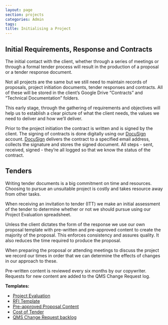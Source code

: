 ```yaml
---
layout: page
section: projects
categories: Admin
tags:
title: Initialising a Project
---
```


## Initial Requirements, Response and Contracts

The initial contact with the client, whether through a series of meetings or through a formal tender process will result in the production of a proposal or a tender response document.

Not all projects are the same but we still need to maintain records of proposals, project initiation documents, tender responses and contracts. All of these will be stored in the client’s Google Drive “Contracts” and “Technical Documentation” folders.

This early stage, through the gathering of requirements and objectives will help us to establish a clear picture of what the client needs, the values we need to deliver and how we’ll deliver.

Prior to the project initiation the contract is written and is signed by the client. The signing of contracts is done digitally using our [DocuSign](https://www.docusign.net/member/MemberLogin.aspx) account. [DocuSign](https://www.docusign.net/member/MemberLogin.aspx) delivers the contract to a specified email address, collects the signature and stores the signed document. All steps - sent, received, signed - they’re all logged so that we know the status of the contract.


## Tenders

Writing tender documents is a big commitment on time and resources. Choosing to pursue an unsuitable project is costly and takes resource away from other tasks.

When receiving an invitation to tender (ITT) we make an initial assessment of the tender to determine whether or not we should pursue using our Project Evaluation spreadsheet.

Unless the client dictates the form of the response we use our own proposal template with pre-written and pre-approved content to create the majority of the proposal. This enforces consistency and assures quality. It also reduces the time required to produce the proposal.

When preparing the proposal or attending meetings to discuss the project we record our times in order that we can determine the effects of changes in our approach to these.

Pre-written content is reviewed every six months by our copywriter. Requests for new content are added to the QMS Change Request log.

**Templates:**

- [Project Evaluation](https://docs.google.com/a/wunderkraut.com/spreadsheet/ccc?key=0Ahb4YZjQwNDgdFpOd3o3bHBkYXQ2eGV1X2diM2ZxVGc#gid=0)
- [RFI Template](https://docs.google.com/a/wunderkraut.com/document/d/1mRlELA9rTN2zFUibhhWmObO97_3RaYfrgfBqbSyeq8A/edit#)
- [Pre-approved Proposal Content](https://docs.google.com/a/wunderkraut.com/spreadsheet/ccc?key=0An9zqkd7d0PYdDN2RmJ4QUdsOFVRZmZBd1Fzdk9BN1E#gid=0)
- [Cost of Tender](https://docs.google.com/a/wunderkraut.com/spreadsheet/ccc?key=0Ahb4YZjQwNDgdGlNeVc4djhRVUd0d0lTYjBSTDJJS3c#gid=0)
- [QMS Change Request backlog](https://rally1.rallydev.com/#/18084711157d/backlog)
